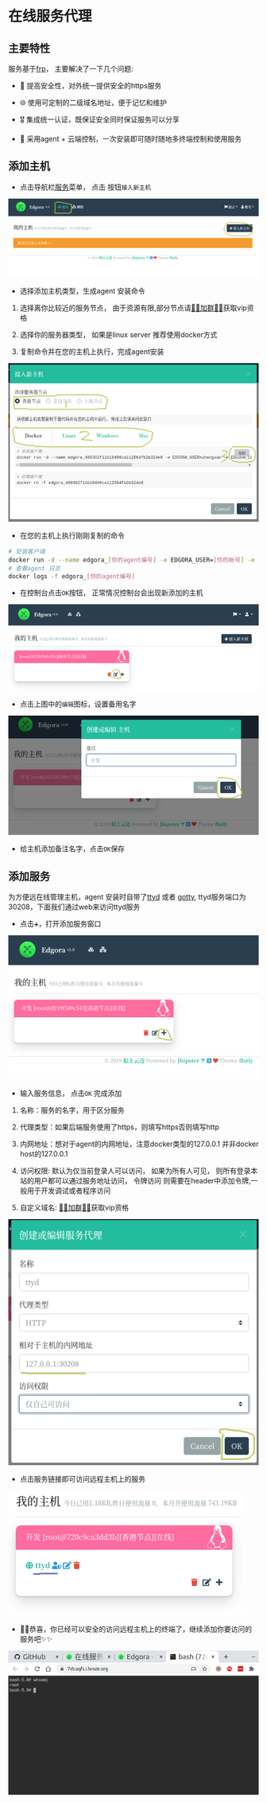 # 在线服务代理

## 主要特性

服务基于[frp](https://github.com/fatedier/frp)， 主要解决了一下几个问题:

* 🔐 提高安全性，对外统一提供安全的https服务

* 🌐 使用可定制的二级域名地址，便于记忆和维护

* 🎖️ 集成统一认证，既保证安全同时保证服务可以分享

* 🚀 采用agent + 云端控制，一次安装即可随时随地多终端控制和使用服务

## 添加主机

* 点击导航栏[服务](https://console.edgora.com/#/service)菜单， 点击 按钮`接入新主机`

![logo](_media/service-list.png)

* 选择添加主机类型，生成agent 安装命令

 1. 选择离你比较近的服务节点， 由于资源有限,部分节点请[👨‍💻加群👩‍💻](/join-us)获取vip资格

 2. 选择你的服务器类型， 如果是linux server 推荐使用docker方式

 3. 复制命令并在您的主机上执行，完成agent安装

![logo](_media/add-host.png)

* 在您的主机上执行刚刚复制的命令

```bash
# 安装客户端
docker run -d --name edgora_[你的agent编号] -e EDGORA_USER=[你的帐号] -e EDGORA_CLIENT=[你的agent编号] -e EDGORA_CODE=[验证码] --restart=always edgora/agent
# 查看agent 日志
docker logs -f edgora_[你的agent编号]
```

* 在控制台点击`OK`按钮， 正常情况控制台会出现新添加的主机

![logo](_media/rename-host.png)

* 点击上图中的`编辑`图标，设置备用名字

![logo](_media/save-host-name.png)

* 给主机添加备注名字，点击`OK`保存

## 添加服务

为方便远在线管理主机，agent 安装时自带了[ttyd](https://github.com/tsl0922/ttyd) 或者 [gotty](https://github.com/yudai/gotty), ttyd服务端口为30208，下面我们通过web来访问ttyd服务

* 点击`➕`，打开添加服务窗口

![logo](_media/host-new-service.png)

* 输入服务信息， 点击`OK` 完成添加

 1. 名称：服务的名字，用于区分服务

 2. 代理类型：如果后端服务使用了https，则填写https否则填写http

 3. 内网地址：想对于agent的内网地址，注意docker类型的127.0.0.1 并非docker host的127.0.0.1

 4. 访问权限: 默认为仅当前登录人可以访问， 如果为所有人可见， 则所有登录本站的用户都可以通过服务地址访问， 令牌访问 则需要在header中添加令牌,一般用于开发调试或者程序访问

 5. 自定义域名: [👨‍💻加群👩‍💻](/join-us)获取vip资格

![logo](_media/host-add-ttyd.png)

* 点击服务链接即可访问远程主机上的服务

![logo](_media/ttyd.png)

* 🎉🎉恭喜，你已经可以安全的访问远程主机上的终端了，继续添加你要访问的服务吧✨✨

![logo](_media/ttyd-ui.png)